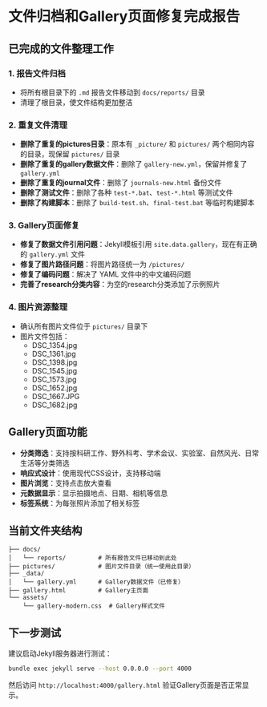 # 文件归档和Gallery页面修复完成报告

## 已完成的文件整理工作

### 1. 报告文件归档
- 将所有根目录下的 `.md` 报告文件移动到 `docs/reports/` 目录
- 清理了根目录，使文件结构更加整洁

### 2. 重复文件清理
- **删除了重复的pictures目录**：原本有 `_picture/` 和 `pictures/` 两个相同内容的目录，现保留 `pictures/` 目录
- **删除了重复的gallery数据文件**：删除了 `gallery-new.yml`，保留并修复了 `gallery.yml`
- **删除了重复的journal文件**：删除了 `journals-new.html` 备份文件
- **删除了测试文件**：删除了各种 `test-*.bat`、`test-*.html` 等测试文件
- **删除了构建脚本**：删除了 `build-test.sh`、`final-test.bat` 等临时构建脚本

### 3. Gallery页面修复
- **修复了数据文件引用问题**：Jekyll模板引用 `site.data.gallery`，现在有正确的 `gallery.yml` 文件
- **修复了图片路径问题**：将图片路径统一为 `/pictures/`
- **修复了编码问题**：解决了 YAML 文件中的中文编码问题
- **完善了research分类内容**：为空的research分类添加了示例照片

### 4. 图片资源整理
- 确认所有图片文件位于 `pictures/` 目录下
- 图片文件包括：
  - DSC_1354.jpg
  - DSC_1361.jpg  
  - DSC_1398.jpg
  - DSC_1545.jpg
  - DSC_1573.jpg
  - DSC_1652.jpg
  - DSC_1667.JPG
  - DSC_1682.jpg

## Gallery页面功能
- **分类筛选**：支持按科研工作、野外科考、学术会议、实验室、自然风光、日常生活等分类筛选
- **响应式设计**：使用现代CSS设计，支持移动端
- **图片浏览**：支持点击放大查看
- **元数据显示**：显示拍摄地点、日期、相机等信息
- **标签系统**：为每张照片添加了相关标签

## 当前文件夹结构
```
├── docs/
│   └── reports/         # 所有报告文件已移动到此处
├── pictures/            # 图片文件目录（统一使用此目录）
├── _data/
│   └── gallery.yml      # Gallery数据文件（已修复）
├── gallery.html         # Gallery主页面
└── assets/
    └── gallery-modern.css  # Gallery样式文件
```

## 下一步测试
建议启动Jekyll服务器进行测试：
```bash
bundle exec jekyll serve --host 0.0.0.0 --port 4000
```

然后访问 `http://localhost:4000/gallery.html` 验证Gallery页面是否正常显示。

